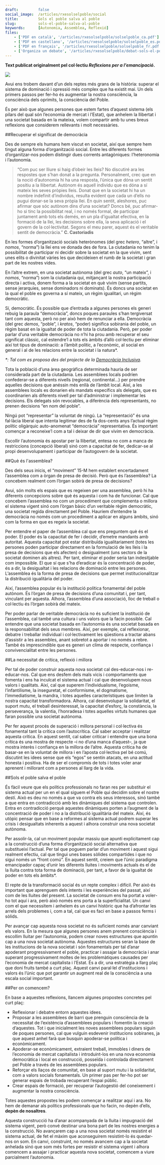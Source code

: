 ```yaml
---
draft:         false
social_image:  /articles/rxesolselpoble/social
title:         Sols el poble salva al poble
slug:          sols-el-poble-salva-al-poble
keywords:      [Autonomia, Assemblea, Reflexió]
files:
    - ['PDF en català', '/articles/rxesolselpoble/solselpoble_ca.pdf']
    - ['PDF en castellano', '/articles/rxesolselpoble/solselpoble_es.pdf']
    - ['PDF en français', '/articles/rxesolselpoble/solselpoble_fr.pdf']
    - ['Organiza un debate', '/articles/rxesolselpoble/debat-sols-el-poble.zip']
---
```


**Text publicat originalment pel col·lectiu _Reflexions per a l'emancipació_.**

<img class="img-right no-top-margin" src="/assets/articles/rxesolselpoble/img-cartel.png" />

Avui ens trobem davant d’un dels reptes més grans de la història: superar el sistema de dominació i opressió més complex que ha existit mai. Un dels primers passos per fer-ho és augmentar la nostra consciència, la consciència dels oprimits, la consciència del Poble.

És per això que algunes persones que estem fartes d’aquest sistema (els pilars del qual són l’economia de mercat i l’Estat), que anhelem la llibertat i una societat basada en la mateixa, volem compartir amb tu unes breus reflexions que considerem rellevants i molt necessàries.

##Recuperar el significat de democràcia

Des de sempre els humans hem viscut en societat, així que sempre hem tingut alguna forma d’organització social. Entre les diferents formes d’organitzar-nos podem distingir dues corrents antagòniques: l’heteronomia i l’autonomia.

> “Com puc ser lliure si haig d’obeir les lleis? No discutiré ara les respostes que s’han donat a la pregunta. Personalment, crec que en la noció d’autonomia hi ha una resposta, l’única que dóna un sentit positiu a la llibertat. Autònom és aquell individu que es dóna a sí mateix les seves pròpies lleis. Donat que en la societat hi ha un nombre indefinit d’individus, resulta evident que cada un d’ells no pugui donar-se la seva pròpia llei. En quin sentit, aleshores, puc afirmar que sóc autònom dins d’una societat? Doncs bé, puc afirmar-ho si tinc la possibilitat real, i no només formal, de participar juntament amb tots els demés, en un pla d’igualtat efectiva, en la formació de la llei, les decisions sobre ella, la seva aplicació i el govern de la col·lectivitat. Segons el meu parer, aquest és el veritable sentit de democràcia.” **C. Castoriadis**

En les formes d’organització socials heterònomes (del grec _hetero_, “altre”, i _nomos_, “norma”) la llei ens ve donada des de fora. La ciutadania no tenim la possibilitat de participar ni decidir sobre la societat en la que vivim, sent unes elits o divinitat vàries les que decideixen el rumb de la societat i gran part de les nostres vides.

En l’altre extrem, en una societat autònoma (del grec _auto_, “un mateix”, i _nomos_, “norma”) som la ciutadania qui, mitjançant la nostra participació directa i activa, donem forma a la societat en què vivim (sense partits, sense jerarquies, sense dominadors ni dominats). És  doncs una societat en la qual el poble es governa a sí mateix, un règim igualitari, un règim democràtic.

Sí, democràtic. És possible que d’entrada a algunes persones els generi rebuig la paraula “democràcia”, doncs poques paraules s’han tergiversat tant com aquesta, però no per això hem de renunciar a ella. Democràcia (del grec _demos_, “poble”, i _kratos_, “poder) significa sobirania del poble, un règim basat en la igualtat de poder de tota la ciutadania. Però, per poder parlar d’una veritable democràcia no n’hi ha prou amb recuperar el seu significat clàssic, cal estendre’l a tots els àmbits d’allò col·lectiu per eliminar així tot tipus de dominació: a l’àmbit polític, a l’econòmic, al social en general  i al de les relacions entre la societat i la natura*.

_*: Tal com es proposa des del projecte de la [Democràcia Inclusiva](http://www.democraciainclusiva.org)._

Tota la població d’una àrea geogràfica determinada hauria de ser considerada part de la ciutadania. Les assemblees locals podríen confederar-se a diferents nivells (regional, continental…) per prendre aquelles decisions que anéssin més enllà de l’àmbit local. Així, a les assemblees locals es donarien els mandats específics als delegats, que es coordinarien als diferents nivell per tal d’administrar i implementar les decisions. Els delegats són revocables, a diferència dels representants, no prenen decisions “en nom del poble”.

Ningú pot “representar” la voluntat de ningú. La “representació” és una fal·làcia liberal que intenta legitimar des de fa dos-cents anys l’actual règim polític oligàrquic auto-anomenat “democràcia” representativa. És important començar a reconeixe’l com a tal i deixar de dir que vivim en democràcia.

Escollir l’autonomia és apostar per la llibertat, entesa no com a manca de restriccions (concepció liberal) sinó com a capacitat de fer, dedicar-se al propi desenvolupament i participar de l’autogovern de la societat.

##Què és l'assemblea?

Des dels seus inicis, el “moviment” 15-M hem establert encertadament l’assemblea com a òrgan de presa de decisió. Però que és l’assemblea? La concebem realment com l’òrgan sobirà de presa de decisions?

Avui, són molts els espais que es regeixen per una assemblea, però hi ha diferents concepcions sobre què és aquesta i com ha de funcionar. Cal que concebem l’assemblea no com un procediment que complementa o millora el sistema vigent sinó com l’òrgan bàsic d’un veritable règim democràtic, una societat regida directament pel Poble. Hauríem d’entendre la democràcia no només com un procediment a aplicar en alguns àmbits, sinó com la forma en que es regeix la societat.

Per entendre el paper de l’assemblea cal que ens preguntem què és el poder. El poder és la capacitat de fer i decidir, d’emetre mandants amb autoritat. Aquesta capacitat pot estar distribuïda igualitariament (totes les persones poden participar directament en la formulació de les lleis i la presa de decisions que els afecten) o desigualment (uns sectors de la societat dominen als altres). Per tant, eliminar el poder seria tan indesitjable com impossible. El que sí que s’ha d’eradicar és la concentració de poder, és a dir, la desigualtat i les relacions de dominació entre les persones. L’assemblea és la forma de presa de decisions que permet institucionalitzar la distribució igualitària del poder.

Així, l’assemblea popular és la institució política fonamental del poble autònom. És l’òrgan de presa de decisions d’una comunitat i, per tant, vinculant per aquesta. Alhora, l’assemblea d’una associació, lloc de treball o col·lectiu és l’òrgan sobirà del mateix.

Per poder parlar de veritable democràcia no és suficient la institució de l’assemblea, cal també una cultura i uns valors que la facin possible. Cal entendre que una societat basada en l’autonomia és una societat basada en la responsabilitat dels seus membres. Així, per exemple, cal reflexionar, debatre i treballar individual i col·lectivament les qüestions a tractar abans d’assistir a les assembles, anant sobretot a aportar i no només a rebre. També és imprescindible que es generi un clima de respecte, confiança i convivencialitat entre les persones.

##La necessitat de crítica, reflexió i millora

Per tal de poder construir aquesta nova societat cal des-educar-nos i re-educar-nos. Cal que ens desfem dels mals vicis i comportaments que fomenta i ens ha inculcat el sistema actual i cal que desenvolupem nous valors i qualitats. Així, cal que superem l’individualisme, l’egoisme, l’infantilisme, la inseguretat, el conformisme, el dogmatisme, l’immediatisme, la mandra, i totes aquelles característiques que limiten la nostra capacitat transformadora. Alhora, cal desenvolupar la solidaritat, el suport mutu, el treball desinteressat, la capacitat d’esforç, la constància, la perseverança, la valentia, l’honradesa i totes aquelles virtuts humanes que faran possible una societat autònoma.

Per fer aquest procés de superació i millora personal i col·lectiva és fonamental tant la crítica com l’autocrítica. Cal saber acceptar i realitzar aquesta crítica. En aquest sentit, cal saber criticar i entendre que una bona crítica és una mostra de respecte –i no d’una manca d’aquest–, ja que mostra interès i confiança en la millora de l’altre. Aquesta crítica ha de basar-se en la voluntat de millora i en l’aposta col·lectiva pel bé comú, discutint les idees sense que els “egos” se sentin atacats, en una actitud honesta i positiva. Ha de ser el compromís de tots i totes voler anar aprenent i millorant com a persones al llarg de la vida.

##Sols el poble salva el poble

És fàcil veure que els polítics professionals no faran res per substituir el sistema actual per un en el qual siguem el Poble qui decidim sobre el nostre destí. Això es deu no només a que va contra els seus interessos, sinó també a que entra en contradicció amb les dinàmiques del sistema que controlen. Entra en contradicció perquè aquestes dinàmiques porten a l’augment de la concentració de poder i no a la distribució igualitària del mateix. Així, és utòpic pensar que en base a reformes al sistema actual podrem superar les crisis i desigualtats inherents a aquest i alhora construir una nova societat autònoma.

Per assolir-la, cal un moviment popular massiu que apunti explícitament cap a la construcció d’una forma d’organització social alternativa que substitueixi l’actual. Per tal que poguem parlar d’un moviment i aquest sigui realment efectiu, cal que tingui unes bases sòlides compartides i que no sigui només un “front comú”. En aquest sentit, creiem que l’únic paradigma emancipador capaç d’unir les diferents lluites i moviments actuals és el de la lluita contra tota forma de dominació, per tant, a favor de la igualtat de poder en tots els àmbits*.

El repte de la transformació social és un repte complex i difícil. Per això és important que aprenguem dels intents i les experiències del passat, així com de les lluites del present. La societat de consum ens ha portat a voler-ho tot aquí i ara, però això només ens porta a la superficialitat. Un canvi com el que necessitem i anhelem és un canvi històric que ha d’afrontar les arrels dels problemes i, com a tal, cal que es faci en base a passos ferms i sòlids.

Per avançar cap aquesta nova societat no és suficient només anar canviant els valors. En la mesura que algunes persones anem prenent consciència i escollim lluitar per l’autonomia, podem crear noves estructures que apuntin cap a una nova societat autònoma. Aquestes estructures seran la base de les institucions de la nova societat i són fonamentals per tal d’anar apoderant progressivament el poble, practicar i assajar la democràcia i anar superant progressivament moltes de les problemàtiques causades per l’economia de mercat capitalista i l’Estat. És a dir, una estratègia a llarg plaç que doni fruits també a curt plaç. Aquest canvi paral·lel d’institucions i valors és l’únic que pot garantir un augment real de la consciència a una escala social important.

##Per on comencem?

En base a aquestes reflexions, llancem algunes propostes concretes pel curt plaç:

 * Reflexionar i debatre entorn aquestes idees.
 * Proposar a les assemblees de barri que prenguin consciència de la necessitat de l’existència d’assemblees populars i fomentin la creació d’aquestes. Tot i que inicialment les noves assemblees populars siguin de poques persones, cal que vulguin esdevenir institucions sobiranes, ja que aquest anhel farà que busquin apoderar-se política i econòmicament.
 * Apoderar-se econòmicament, extraient treball, immobles i diners de l’economia de mercat capitalista i introduint-los en una nova economia democràtica i local en construcció, posseïda i controlada directament pel Poble a través de les assemblees populars.
 * Reforçar els llaços de comunitat, en base al suport mutu i la solidaritat, com a valors socials fonamentals. Un primer pas per fer-ho pot ser generar espais de trobada recuperant l’espai públic.
 * Crear espais de formació, per recuperar l’autogestió del coneixement i augmentar la nostra consciència.

Totes aquestes propostes les podem començar a realitzar aquí i ara. No hem de demanar als polítics professionals que ho facin, no depèn d’ells, **depèn de nosaltres**.

Aquesta construcció ha d’anar acompanyada de la lluita i impugnació del sistema vigent, però convé destinar una bona part de les nostres energies a la construcció. No avançarem cap a una nova societat només resistint el sistema actual, de fet el màxim que aconseguirem resistint-lo és quedar-nos on som. En canvi, construint, no només avancem cap a la societat anhelada sinó que som més fortes per resistir el sistema vigent i alhora comencem a assajar i practicar aquesta nova societat, comencem a viure parcialment l’autonomia.
